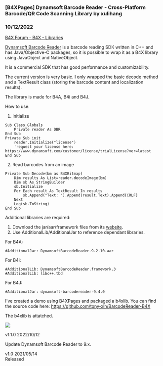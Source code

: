 ###  [B4XPages] Dynamsoft Barcode Reader - Cross-Platform Barcode/QR Code Scanning Library by xulihang
### 10/12/2022
[B4X Forum - B4X - Libraries](https://www.b4x.com/android/forum/threads/130728/)

[Dynamsoft Barcode Reader](https://www.dynamsoft.com/barcode-reader/overview/) is a barcode reading SDK written in C++ and has Java/Objective-C packages, so it is possible to wrap it as a B4X library using JavaObject and NativeObject.  
  
It is a commercial SDK that has good performance and customizability.  
  
The current version is very basic. I only wrapped the basic decode method and a TextResult class (storing the barcode content and localization results).  
  
The library is made for B4A, B4i and B4J.  
  
How to use:  
  
1. Initialize  
  

```B4X
Sub Class_Globals  
    Private reader As DBR  
End Sub  
Private Sub init  
    reader.Initialize("license")  
    'request your license here: https://www.dynamsoft.com/customer/license/trialLicense?ver=latest  
End Sub
```

  
  
2. Read barcodes from an image  
  

```B4X
Private Sub Decode(bm as B4XBitmap)  
    Dim results As List=reader.decodeImage(bm)  
    Dim sb As StringBuilder  
    sb.Initialize  
    For Each result As TextResult In results  
        sb.Append("Text: ").Append(result.Text).Append(CRLF)  
    Next  
    Log(sb.ToString)  
End Sub
```

  
  
  
Additional libraries are required:  
  
1. Download the jar/aar/framework files from its [website](https://www.dynamsoft.com/barcode-reader/downloads/).  
2. Use AdditionalLib/AdditionalJar to reference dependant libraries.  
  
For B4A:  
  

```B4X
#AdditionalJar: DynamsoftBarcodeReader-9.2.10.aar
```

  
  
For B4i:  
  

```B4X
#AdditionalLib: DynamsoftBarcodeReader.framework.3  
#AdditionalLib: libc++.tbd
```

  
  
For B4J:  
  

```B4X
#AdditionalJar: dynamsoft-barcodereader-9.4.0
```

  
  
  
I've created a demo using B4XPages and packaged a b4xlib. You can find the source code here: <https://github.com/tony-xlh/BarcodeReader-B4X>  
  
The b4xlib is attatched.  
  
  
![](https://www.b4x.com/android/forum/attachments/113363)  
  
v1.1.0 2022/10/12  
  
Update Dynamsoft Barcode Reader to 9.x.  
  
v1.0 2021/05/14  
Released